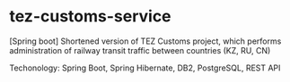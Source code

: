# tez-customs-service
[Spring boot] Shortened version of TEZ Customs project, which performs administration of railway transit traffic between countries (KZ, RU, CN)

Techonology: Spring Boot, Spring Hibernate, DB2, PostgreSQL, REST API